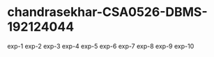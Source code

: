 # chandrasekhar-CSA0526-DBMS-192124044
exp-1
exp-2
exp-3
exp-4
exp-5
exp-6
exp-7
exp-8
exp-9
exp-10
